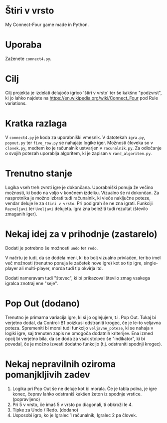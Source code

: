 # Štiri v vrsto
My Connect-Four game made in Python.

# Uporaba
Zaženete `connect4.py`.

# Cilj
Cilj projekta je izdelati delujočo igrico 'štiri v vrsto' ter še kakšno "podzvrst", ki jo lahko najdete na https://en.wikipedia.org/wiki/Connect_Four pod Rule variations.

# Kratka razlaga
V `connect4.py` je koda za uporabniški vmesnik.
V datotekah `igra.py`, `popout.py` ter `five_row.py` se nahajajo logike iger.
Možnosti človeka so v `clovek.py`, medtem ko je računalnik ustvarjen v `racunalnik.py`. Za odločanje o svojih potezah uporablja algoritem, ki je zapisan v `rand_algoritem.py`.

# Trenutno stanje
Logika vseh treh zvrsti igre je dokončana.
Uporabniški ponuja že večino možnosti, ki bodo na voljo v končnem izdelku. Vizualno še ni dokončan.
Za nasprotnika je možno izbrati tudi računalnik, ki vleče naključne poteze, vendar deluje le za `štiri v vrsto`. Pri podigrah še ne zna igrati.
Funkciji `Razveljavi` ter `Uveljavi` delujeta. Igra zna beležiti tudi rezultat (število zmaganih iger).

# Nekaj idej za v prihodnje (zastarelo)
Dodati je potrebno še možnosti `undo` ter `redo`.

V načrtu je tudi, da se dodela meni, ki bo bolj vizualno privlačen, ter bo imel več možnosti (trenutno ponuja le začetek nove igre) kot so tip igre, single-player ali multi-player, morda tudi tip okvirja itd.

Dodati nameravam tudi "števec", ki bi prikazoval število zmag vsakega igralca znotraj ene "seje".

# Pop Out (dodano)
Trenutno je primarna variacija igre, ki si jo oglejujem, t.i. Pop Out. Tukaj bi verjetno dodal, da Control-B1 poizkusi odstraniti krogec, če je le-to veljavna poteza. Spremeniti bi moral tudi funkcijo `veljavne_poteze`, ki se nahaja v logiki igre, saj trenuten zapis ne omogoča dodatnih kriterijev. Ena izmed opcij bi verjetno bila, da se doda za vsak stolpec še "indikator", ki bi povedal, če je možno izvesti dodatno funkcijo (t.j. odstraniti spodnji krogec).

# Nekaj nepravilnih oziroma pomanjkljivih zadev
1. Logika pri Pop Out še ne deluje kot bi morala. Če je tabla polna, je igre konec, čeprav lahko odstraniš kakšen žeton iz spodnje vrstice. (popravljeno)
2. Pri 5 v vrsto, če imaš 5 v vrsto po diagonali, ti obkroži le 4.
3. Tipke za Undo / Redo. (dodano)
4. Usposobi igro, ko je Igralec 1 računalnik, Igralec 2 pa človek.
